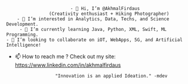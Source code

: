                             - 👋 Hi, I’m @AkhmalFirdaus
                    (Creativity enthusiast + Hiking Photographer)
        - 👀 I’m interested in Analytics, Data, Techs, and Science Development.
         - 🌱 I’m currently learning Java, Python, XML, Swift, ML Programming.
    - 💞️ I’m looking to collaborate on iOT, WebApps, 5G, and Artificial Intelligence!
- 📫 How to reach me ? Check out my site: https://www.linkedin.com/in/akhmalfirdaus

                     "Innovation is an applied Ideation." -mdev

<!---
AkhmalFirdaus/AkhmalFirdaus is a ✨ special ✨ repository because its `README.md` (this file) appears on your GitHub profile.
You can click the Preview link to take a look at your changes.
--->
